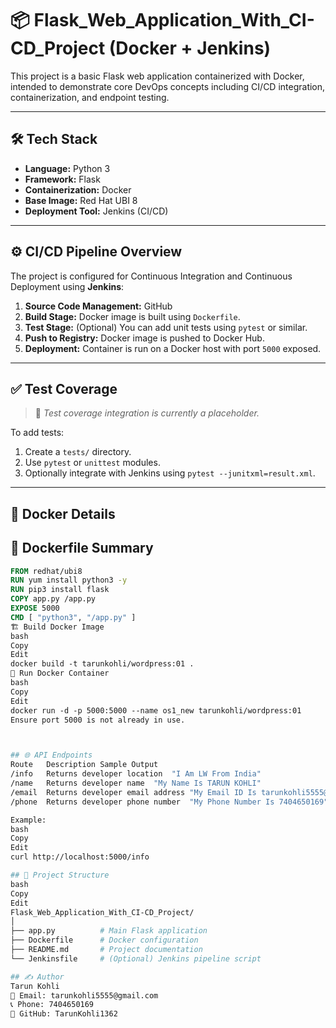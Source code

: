 # 📦 Flask_Web_Application_With_CI-CD_Project (Docker + Jenkins)

This project is a basic Flask web application containerized with Docker, intended to demonstrate core DevOps concepts including CI/CD integration, containerization, and endpoint testing.

---

## 🛠️ Tech Stack

- **Language:** Python 3
- **Framework:** Flask
- **Containerization:** Docker
- **Base Image:** Red Hat UBI 8
- **Deployment Tool:** Jenkins (CI/CD)

---

## ⚙️ CI/CD Pipeline Overview

The project is configured for Continuous Integration and Continuous Deployment using **Jenkins**:

1. **Source Code Management:** GitHub
2. **Build Stage:** Docker image is built using `Dockerfile`.
3. **Test Stage:** (Optional) You can add unit tests using `pytest` or similar.
4. **Push to Registry:** Docker image is pushed to Docker Hub.
5. **Deployment:** Container is run on a Docker host with port `5000` exposed.

---

## ✅ Test Coverage

> 🔧 *Test coverage integration is currently a placeholder.*

To add tests:

1. Create a `tests/` directory.
2. Use `pytest` or `unittest` modules.
3. Optionally integrate with Jenkins using `pytest --junitxml=result.xml`.

---

## 🐳 Docker Details

## 📄 Dockerfile Summary

```Dockerfile
FROM redhat/ubi8
RUN yum install python3 -y
RUN pip3 install flask
COPY app.py /app.py
EXPOSE 5000
CMD [ "python3", "/app.py" ]
🏗️ Build Docker Image
bash
Copy
Edit
docker build -t tarunkohli/wordpress:01 .
🚀 Run Docker Container
bash
Copy
Edit
docker run -d -p 5000:5000 --name os1_new tarunkohli/wordpress:01
Ensure port 5000 is not already in use.



## 🌐 API Endpoints
Route	Description	Sample Output
/info	Returns developer location	"I Am LW From India"
/name	Returns developer name	"My Name Is TARUN KOHLI"
/email	Returns developer email address	"My Email ID Is tarunkohli5555@gmail.com"
/phone	Returns developer phone number	"My Phone Number Is 7404650169"

Example:
bash
Copy
Edit
curl http://localhost:5000/info

## 📁 Project Structure
bash
Copy
Edit
Flask_Web_Application_With_CI-CD_Project/
│
├── app.py          # Main Flask application
├── Dockerfile      # Docker configuration
├── README.md       # Project documentation
└── Jenkinsfile     # (Optional) Jenkins pipeline script

## ✍️ Author
Tarun Kohli
📧 Email: tarunkohli5555@gmail.com
📞 Phone: 7404650169
🐙 GitHub: TarunKohli1362


